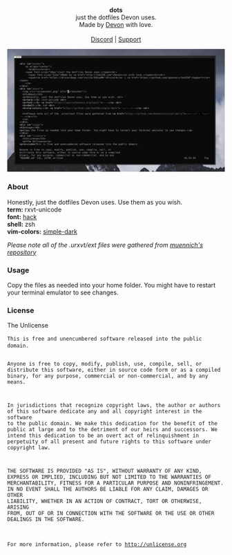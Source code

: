 <div id="header">
    <p align="center">
      <b>dots</b><br>
	  <span font-size="16px">just the dotfiles Devon uses.</span><br>
      <span font-size="12px">Made by <a href="http://tek256.com">Devon</a> with love.</span><br><br>
      <span><a href="https://discordapp.com/invite/63GvpMh">Discord</a> | <a href="https://github.com/sponsors/tek256">Support</a></span>
    </p>
</div>
<div id="about">
	<img src="screenshot.png" alt="screenshot"/>
	<h3>About</h3>
	<p>Honestly, just the dotfiles Devon uses. Use them as you wish. <br>
  <b>term:</b> rxvt-unicode <br>
  <b>font:</b> <a href="https://sourcefoundry.org/hack/">hack</a> <br>
  <b>shell:</b> zsh <br>
  <b>vim-colors:</b> <a href="https://github.com/tek256/simple-dark">simple-dark</a> <br>

  <i>Please note all of the .urxvt/ext files were gathered from <a href="https://github.com/muennich/urxvt-perls">muennich's repository</a></i>
	</p>
</div>
<div id="usage">
<h3>Usage</h3>
<p>Copy the files as needed into your home folder. You might have to restart your terminal emulator to see changes.</p>
</div>
<div id="license">
	<h3>License</h3>
	<p>The Unlicense</p>
<pre><code>This is free and unencumbered software released into the public domain.

Anyone is free to copy, modify, publish, use, compile, sell, or
distribute this software, either in source code form or as a compiled
binary, for any purpose, commercial or non-commercial, and by any
means.

In jurisdictions that recognize copyright laws, the author or authors
of this software dedicate any and all copyright interest in the
software to the public domain. We make this dedication for the benefit
of the public at large and to the detriment of our heirs and
successors. We intend this dedication to be an overt act of
relinquishment in perpetuity of all present and future rights to this
software under copyright law.

THE SOFTWARE IS PROVIDED "AS IS", WITHOUT WARRANTY OF ANY KIND,
EXPRESS OR IMPLIED, INCLUDING BUT NOT LIMITED TO THE WARRANTIES OF
MERCHANTABILITY, FITNESS FOR A PARTICULAR PURPOSE AND NONINFRINGEMENT.
IN NO EVENT SHALL THE AUTHORS BE LIABLE FOR ANY CLAIM, DAMAGES OR
OTHER LIABILITY, WHETHER IN AN ACTION OF CONTRACT, TORT OR OTHERWISE,
ARISING FROM, OUT OF OR IN CONNECTION WITH THE SOFTWARE OR THE USE OR
OTHER DEALINGS IN THE SOFTWARE.

For more information, please refer to <http://unlicense.org></code></pre></div>
